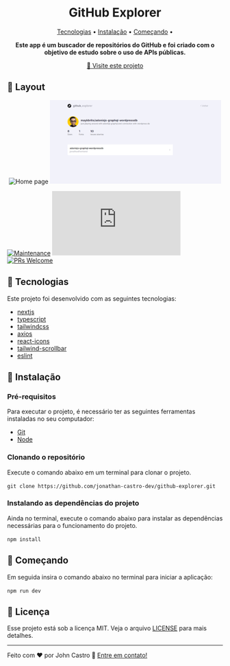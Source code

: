 <h1 align="center">
  GitHub Explorer
</h1>

<p align="center">
  <a href="#tech">Tecnologias</a> • 
  <a href="#installation">Instalação</a> • 
  <a href="#starting">Começando</a> •
</p>

<p align="center">
  <strong>Este app é um buscador de repositórios do GitHub e foi criado com o objetivo de estudo sobre o uso de APIs públicas.</strong>
</p>

<p align="center">
  <a href="https://github-explorer-ecru.vercel.app/">🚀 Visite este projeto</a>
</p>

<h2>🎨 Layout</h2>

<p align="center">
    <img src="https://github.com/jonathan-castro-dev/github-explorer/blob/main/public/homepage-github-explorer.png" alt="Home page" width="400px" height="195px">
    <img src="https://github.com/jonathan-castro-dev/github-explorer/blob/main/public/repo-github-explorer.png" alt="Repository info page" width="400px" height="195px">
</p>

[![Maintenance](https://img.shields.io/badge/Maintained%3F-yes-green.svg)](https://GitHub.com/Naereen/StrapDown.js/graphs/commit-activity)
[![GitHub license](https://badgen.net/github/license/Naereen/Strapdown.js)](https://github.com/Naereen/StrapDown.js/blob/master/LICENSE)
[![PRs Welcome](https://img.shields.io/badge/PRs-welcome-brightgreen.svg?style=flat-square)](http://makeapullrequest.com)

<h2 id="tech">🚀 Tecnologias</h2>

Este projeto foi desenvolvido com as seguintes tecnologias:

- [nextjs](https://nextjs.org/)
- [typescript](https://www.typescriptlang.org/)
- [tailwindcss](https://tailwindcss.com/)
- [axios](https://axios-http.com/ptbr/)
- [react-icons](https://react-icons.github.io/react-icons)
- [tailwind-scrollbar](https://www.npmjs.com/package/tailwind-scrollbar)
- [eslint](https://eslint.org/)

<h2 id="installation">👷 Instalação</h2>

<h3>Pré-requisitos</h3>

Para executar o projeto, é necessário ter as seguintes ferramentas instaladas no seu computador:

- [Git](https://git-scm.com/)
- [Node](https://nodejs.org/en/)

<h3>Clonando o repositório</h3>

Execute o comando abaixo em um terminal para clonar o projeto.

```git clone https://github.com/jonathan-castro-dev/github-explorer.git```

<h3>Instalando as dependências do projeto</h3>

Ainda no terminal, execute o comando abaixo para instalar as dependências necessárias para o funcionamento do projeto.

```npm install```

<h2 id="starting">🏃 Começando</h2>

Em seguida insira o comando abaixo no terminal para iniciar a aplicação:

```npm run dev```

<h2>📝 Licença</h2>

Esse projeto está sob a licença MIT. Veja o arquivo [LICENSE](https://github.com/jonathan-castro-dev/github-explorer/blob/main/LICENSE) para mais detalhes.

---

Feito com ♥ por John Castro :wave: [Entre em contato!](https://www.linkedin.com/in/jonathan-castro-dev/)
